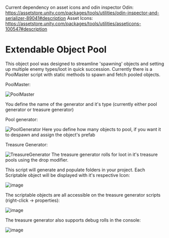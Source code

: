 Current dependency on asset icons and odin inspector
Odin: https://assetstore.unity.com/packages/tools/utilities/odin-inspector-and-serializer-89041#description
Asset Icons: https://assetstore.unity.com/packages/tools/utilities/asseticons-100547#description

# Extendable Object Pool
This object pool was designed to streamline 'spawning' objects and setting up multiple enemy types/loot in quick succession. 
Currently there is a PoolMaster script with static methods to spawn and fetch pooled objects.

PoolMaster: 

![PoolMaster](https://user-images.githubusercontent.com/20687907/167200646-555f0e82-e3e1-4e91-bcbd-926ac1847e00.png)

You define the name of the generator and it's type (currently either pool generator or treasure generator)

Pool generator:

![PoolGenerator](https://user-images.githubusercontent.com/20687907/167200726-a9e1a087-3812-4052-ad89-397a3a4b323c.png)
Here you define how many objects to pool, if you want it to despawn and assign the object's prefab

Treasure Generator:

![TreasureGenerator](https://user-images.githubusercontent.com/20687907/167200873-4691f0d6-914b-4589-8f64-8ecfaac53d1c.png)
The treasure generator rolls for loot in it's treasure pools using the drop modifier. 

This script will generate and populate folders in your project.
Each Scriptable object will be displayed with it's respective Icon:

![image](https://user-images.githubusercontent.com/20687907/167201115-58ce1ba5-4211-464a-88bb-be287ec9fcee.png)

The scriptable objects are all accessible on the treasure generator scripts (right-click -> properties):

![image](https://user-images.githubusercontent.com/20687907/167201371-95b4ef58-4789-4e2a-b1be-e3aa5c1cf259.png)

The treasure generator also supports debug rolls in the console:

![image](https://user-images.githubusercontent.com/20687907/167201522-3fba32a7-cc8a-4b99-b4be-8718f279509f.png)
